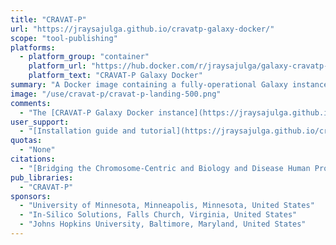 ```yaml
---
title: "CRAVAT-P"
url: "https://jraysajulga.github.io/cravatp-galaxy-docker/"
scope: "tool-publishing"
platforms:
  - platform_group: "container"
    platform_url: "https://hub.docker.com/r/jraysajulga/galaxy-cravatp-docker/"
    platform_text: "CRAVAT-P Galaxy Docker"
summary: "A Docker image containing a fully-operational Galaxy instance with pre-installed demonstration material for CRAVAT-P."
image: "/use/cravat-p/cravat-p-landing-500.png"
comments:
  - "The [CRAVAT-P Galaxy Docker instance](https://jraysajulga.github.io/cravatp-galaxy-docker/) includes a Galaxy Instance (version 17.09); CRAVAT-P submit, intersect, annotate, and retrieve Galaxy tool; CRAVAT-P visualization plugin; input files (i.e., VCF and proBED files); and a basic CRAVAT-P workflow."
user_support:
  - "[Installation guide and tutorial](https://jraysajulga.github.io/cravatp-galaxy-docker/)"
quotas:
  - "None"
citations:
  - "[Bridging the Chromosome-Centric and Biology and Disease Human Proteome Projects: Accessible and automated tools for interpreting biological and pathological impact of protein sequence variants detected via proteogenomics](https://pubs.acs.org/doi/abs/10.1021/acs.jproteome.8b00404), Ray Sajulga, Subina Mehta, Praveen Kumar, James E. Johnson, Candace R. Guerrero, Michael C. Ryan, Rachel Karchin, Pratik D. Jagtap, and Timothy J. Griffin. *Journal of Proteome Research*, DOI: 10.1021/acs.jproteome.8b00404 August 21, 2018"
pub_libraries:
  - "CRAVAT-P"
sponsors:
  - "University of Minnesota, Minneapolis, Minnesota, United States"
  - "In-Silico Solutions, Falls Church, Virginia, United States"
  - "Johns Hopkins University, Baltimore, Maryland, United States"
---
```

